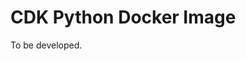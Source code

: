# CDK Python Docker Image

To be developed.

<!-- ## Setup

### Bash Profile Script

Add env bash script to .profile or .bashrc Example:

``` . ~/docker-pycdk/cdk-bash.sh```

### Docker Tag

You must tag an image as "active" in order to determine which version of the cdk to use.

```
docker pull cumulusmike/pycdk:1.86.0
docker tag cumulusmike/pycdk:1.86.0 cumulusmike/pycdk:active
```

### AWS SSO Setup

Only needed once per workstation. Follow "Automatic configuration" instructions.  Repeat for each profile.

https://docs.aws.amazon.com/cli/latest/userguide/cli-configure-sso.html

## Usage

### Initial Login

Must be performed once per session.

```$ aws sso login --profile client-dev```

Optional Verify SSO

```$ aws sts get-caller-identity --profile client-dev```

### Example Inline CDK Commands

```
$ cdk --version
$ pycdk python --version
```

### Interactive CDK Shell

```$ pycdk```

## Cheat Sheets

### Existing repo - new clone

```
$ git clone git@github.com:client/cdk-project.git
$ cd cdk-project
$ cdk ls
$ cdk diff
```

### New Python CDK Project From Scracth

```
$ mkdir cdk-project
$ cd cdk-project
$ cdk init --language python
#remove .venv or .env
$ sudo chown mike:mike -R *
$ sudo chown mike:mike -R .*
# Create GitHub repo
$ git remote add origin git@github.com:client/cdk-project.git
$ git push --set-upstream origin master
```

## Maintenance

### Automated Image Build

1. Update Dockerfile and commit changes to master branch. A build for "latest" will automatically start in Dockerhub.
2. Create a version tag in Github and a version build/tag will automatically start in Dockerhub.
### Manual Image Build

```
$ cd docker-pycdk
$ docker build . -t cumulusmike/pycdk:1.86.0 -t cumulusmike/pycdk:latest --build-arg CDK_VERSION=1.86.0
$ docker push cumulusmike/pycdk:1.86.0
$ docker push cumulusmike/pycdk:latest
``` -->